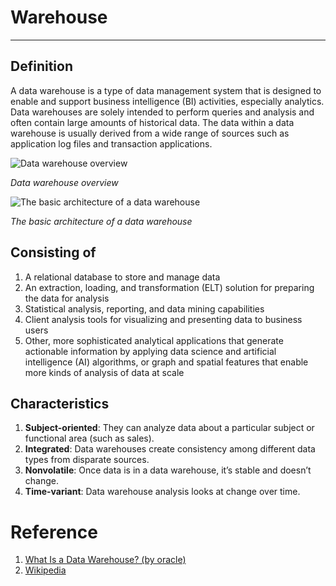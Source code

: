 # Warehouse
---
## Definition

A data warehouse is a type of data management system that is designed to enable and support business intelligence (BI) activities, especially analytics. Data warehouses are solely intended to perform queries and analysis and often contain large amounts of historical data. The data within a data warehouse is usually derived from a wide range of sources such as application log files and transaction applications.

![Data warehouse overview](https://upload.wikimedia.org/wikipedia/commons/thumb/d/d8/Data_Warehouse_Feeding_Data_Mart.jpg/220px-Data_Warehouse_Feeding_Data_Mart.jpg)

_Data warehouse overview_

![The basic architecture of a data warehouse
](https://upload.wikimedia.org/wikipedia/commons/thumb/8/8d/Data_warehouse_architecture.jpg/330px-Data_warehouse_architecture.jpg)

_The basic architecture of a data warehouse_


## Consisting of

1. A relational database to store and manage data
2. An extraction, loading, and transformation (ELT) solution for preparing the data for analysis
3. Statistical analysis, reporting, and data mining capabilities
4. Client analysis tools for visualizing and presenting data to business users
5. Other, more sophisticated analytical applications that generate actionable information by applying data science and artificial intelligence (AI) algorithms, or graph and spatial features that enable more kinds of analysis of data at scale

## Characteristics

1. __Subject-oriented__: They can analyze data about a particular subject or functional area (such as sales).
2. __Integrated__: Data warehouses create consistency among different data types from disparate sources.
3. __Nonvolatile__: Once data is in a data warehouse, it’s stable and doesn’t change.
4. __Time-variant__: Data warehouse analysis looks at change over time.

# Reference

1. [What Is a Data Warehouse? (by oracle)](https://www.oracle.com/in/database/what-is-a-data-warehouse/#:~:text=A%20data%20warehouse%20is%20a,large%20amounts%20of%20historical%20data.)
2. [Wikipedia](https://en.wikipedia.org/wiki/Data_warehouse)